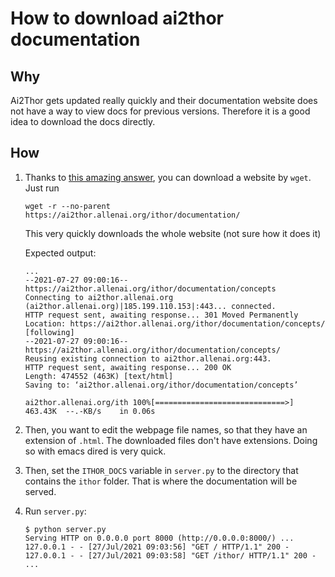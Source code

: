 # How to download ai2thor documentation

## Why

Ai2Thor gets updated really quickly and their documentation
website does not have a way to view docs for previous versions.
Therefore it is a good idea to download the docs directly.

## How

1. Thanks to [this amazing answer](https://superuser.com/a/14436/439427),
   you can download a website by `wget`. Just run

   ```
   wget -r --no-parent https://ai2thor.allenai.org/ithor/documentation/
   ```

   This very quickly downloads the whole website (not sure how it does it)

   Expected output:
   ```
   ...
   --2021-07-27 09:00:16--  https://ai2thor.allenai.org/ithor/documentation/concepts
   Connecting to ai2thor.allenai.org (ai2thor.allenai.org)|185.199.110.153|:443... connected.
   HTTP request sent, awaiting response... 301 Moved Permanently
   Location: https://ai2thor.allenai.org/ithor/documentation/concepts/ [following]
   --2021-07-27 09:00:16--  https://ai2thor.allenai.org/ithor/documentation/concepts/
   Reusing existing connection to ai2thor.allenai.org:443.
   HTTP request sent, awaiting response... 200 OK
   Length: 474552 (463K) [text/html]
   Saving to: ‘ai2thor.allenai.org/ithor/documentation/concepts’

   ai2thor.allenai.org/ith 100%[=============================>] 463.43K  --.-KB/s    in 0.06s
   ```

2. Then, you want to edit the webpage file names, so that they have an extension of `.html`.
   The downloaded files don't have extensions.
   Doing so with emacs dired is very quick.

3. Then, set the `ITHOR_DOCS` variable in `server.py` to the directory that contains
   the `ithor` folder. That is where the documentation will be served.

4. Run `server.py`:
   ```
   $ python server.py
   Serving HTTP on 0.0.0.0 port 8000 (http://0.0.0.0:8000/) ...
   127.0.0.1 - - [27/Jul/2021 09:03:56] "GET / HTTP/1.1" 200 -
   127.0.0.1 - - [27/Jul/2021 09:03:58] "GET /ithor/ HTTP/1.1" 200 -
   ...
   ```
